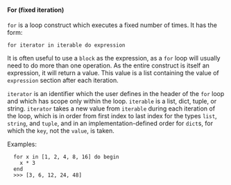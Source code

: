#### For (fixed iteration)

`for` is a loop construct which executes a fixed number of times. It has the
form:

```for iterator in iterable do expression```

It is often useful to use a `block` as the expression, as a `for` loop will
usually need to do more than one operation. As the entire construct is itself
an expression, it will return a value. This value is a list containing the
value of `expression` section after each iteration.

`iterator` is an identifier which the user defines in the header of the `for`
loop and which has scope only within the loop. `iterable` is a list, dict,
tuple, or string. `iterator` takes a new value from `iterable` during each
iteration of the loop, which is in order from first index to last index for the
types `list`, `string`, and `tuple`, and in an implementation-defined order for
`dict`s, for which the `key`, not the `value`, is taken.

Examples:
```
  for x in [1, 2, 4, 8, 16] do begin
    x * 3
  end
  >>> [3, 6, 12, 24, 48]
```

